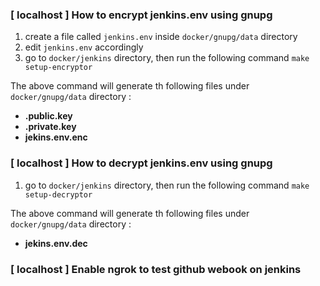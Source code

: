 ### [ localhost ] How to encrypt jenkins.env using gnupg

1. create a file called `jenkins.env` inside `docker/gnupg/data` directory
2. edit `jenkins.env` accordingly
3. go to `docker/jenkins` directory, then run the following command
`make setup-encryptor`

The above command will generate th following files under `docker/gnupg/data` directory :

- **.public.key**
- **.private.key**
- **jekins.env.enc**

### [ localhost ] How to decrypt jenkins.env using gnupg

1. go to `docker/jenkins` directory, then run the following command
`make setup-decryptor`

The above command will generate th following files under `docker/gnupg/data` directory :
- **jekins.env.dec**


### [ localhost ] Enable ngrok to test github webook on jenkins
